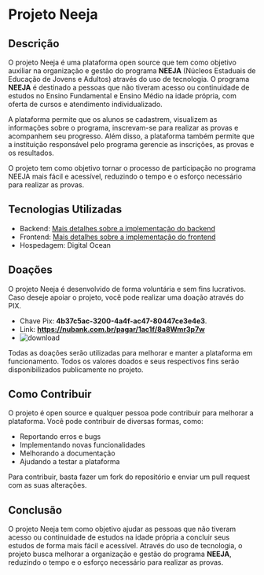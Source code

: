 # Projeto Neeja
## Descrição
O projeto Neeja é uma plataforma open source que tem como objetivo auxiliar na organização e gestão do programa **NEEJA** (Núcleos Estaduais de Educação de Jovens e Adultos) através do uso de tecnologia. O programa **NEEJA** é destinado a pessoas que não tiveram acesso ou continuidade de estudos no Ensino Fundamental e Ensino Médio na idade própria, com oferta de cursos e atendimento individualizado.

A plataforma permite que os alunos se cadastrem, visualizem as informações sobre o programa, inscrevam-se para realizar as provas e acompanhem seu progresso. Além disso, a plataforma também permite que a instituição responsável pelo programa gerencie as inscrições, as provas e os resultados.

O projeto tem como objetivo tornar o processo de participação no programa NEEJA mais fácil e acessível, reduzindo o tempo e o esforço necessário para realizar as provas.

## Tecnologias Utilizadas
- Backend: [Mais detalhes sobre a implementação do backend](https://github.com/19950512/neeja/blob/main/BACKEND.md)
- Frontend: [Mais detalhes sobre a implementação do frontend](https://github.com/19950512/neeja/blob/main/FRONTEND.md)
- Hospedagem: Digital Ocean

## Doações
O projeto Neeja é desenvolvido de forma voluntária e sem fins lucrativos.
Caso deseje apoiar o projeto, você pode realizar uma doação através do PIX.
- Chave Pix: **4b37c5ac-3200-4a4f-ac47-80447ce3e4e3**.
- Link: **https://nubank.com.br/pagar/1ac1f/8a8Wmr3p7w**
- ![download](https://user-images.githubusercontent.com/36517599/233880520-8576dd71-d133-4f9c-9e75-799a5f3eeb30.png)



Todas as doações serão utilizadas para melhorar e manter a plataforma em funcionamento.
Todos os valores doados e seus respectivos fins serão disponibilizados publicamente no projeto.

## Como Contribuir
O projeto é open source e qualquer pessoa pode contribuir para melhorar a plataforma. Você pode contribuir de diversas formas, como:

- Reportando erros e bugs
- Implementando novas funcionalidades
- Melhorando a documentação
- Ajudando a testar a plataforma

Para contribuir, basta fazer um fork do repositório e enviar um pull request com as suas alterações.

## Conclusão
O projeto Neeja tem como objetivo ajudar as pessoas que não tiveram acesso ou continuidade de estudos na idade própria a concluir seus estudos de forma mais fácil e acessível. Através do uso de tecnologia, o projeto busca melhorar a organização e gestão do programa **NEEJA**, reduzindo o tempo e o esforço necessário para realizar as provas.
